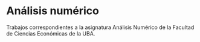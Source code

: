 # Análisis numérico
Trabajos correspondientes a la asignatura Análisis Numérico de la Facultad de Ciencias Económicas de la UBA. 
